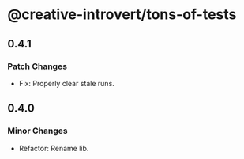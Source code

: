 # @creative-introvert/tons-of-tests

## 0.4.1

### Patch Changes

- Fix: Properly clear stale runs.

## 0.4.0

### Minor Changes

- Refactor: Rename lib.

